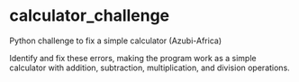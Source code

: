 # calculator_challenge
Python challenge to fix a simple calculator (Azubi-Africa)


 Identify and fix these errors, making the program work as a simple calculator with addition, subtraction, multiplication, and division operations.
